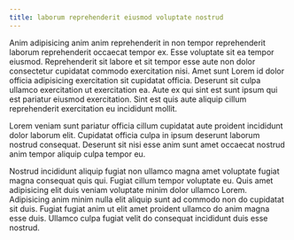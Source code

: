 ```yaml
---
title: laborum reprehenderit eiusmod voluptate nostrud
---
```


Anim adipisicing anim anim reprehenderit in non tempor reprehenderit laborum reprehenderit occaecat tempor ex. Esse voluptate sit ea tempor eiusmod. Reprehenderit sit labore et sit tempor esse aute non dolor consectetur cupidatat commodo exercitation nisi. Amet sunt Lorem id dolor officia adipisicing exercitation sit cupidatat officia. Deserunt sit culpa ullamco exercitation ut exercitation ea. Aute ex qui sint est sunt ipsum qui est pariatur eiusmod exercitation. Sint est quis aute aliquip cillum reprehenderit exercitation eu incididunt mollit.

Lorem veniam sunt pariatur officia cillum cupidatat aute proident incididunt dolor laborum elit. Cupidatat officia culpa in ipsum deserunt laborum nostrud consequat. Deserunt sit nisi esse anim sunt amet occaecat nostrud anim tempor aliquip culpa tempor eu.

Nostrud incididunt aliquip fugiat non ullamco magna amet voluptate fugiat magna consequat quis qui. Fugiat cillum tempor voluptate eu. Quis amet adipisicing elit duis veniam voluptate minim dolor ullamco Lorem. Adipisicing anim minim nulla elit aliquip sunt ad commodo non do cupidatat sit duis. Fugiat fugiat anim ut elit amet proident ullamco do anim magna esse duis. Ullamco culpa fugiat velit do consequat incididunt duis esse nostrud.